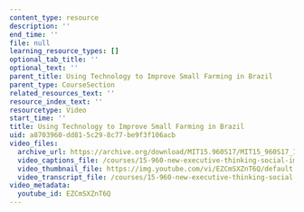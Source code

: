 ```yaml
---
content_type: resource
description: ''
end_time: ''
file: null
learning_resource_types: []
optional_tab_title: ''
optional_text: ''
parent_title: Using Technology to Improve Small Farming in Brazil
parent_type: CourseSection
related_resources_text: ''
resource_index_text: ''
resourcetype: Video
start_time: ''
title: Using Technology to Improve Small Farming in Brazil
uid: a8703960-dd81-5c29-8c77-be9f3f106acb
video_files:
  archive_url: https://archive.org/download/MIT15.960S17/MIT15_960S17_Interview_1_Aline_300k.mp4
  video_captions_file: /courses/15-960-new-executive-thinking-social-impact-technology-projects-fall-2017-spring-2018/b3589296234b5563a5968e039f3e453f_EZCmSXZnT6Q.vtt
  video_thumbnail_file: https://img.youtube.com/vi/EZCmSXZnT6Q/default.jpg
  video_transcript_file: /courses/15-960-new-executive-thinking-social-impact-technology-projects-fall-2017-spring-2018/6112fd141c199413ecc61dd6cd8f6502_EZCmSXZnT6Q.pdf
video_metadata:
  youtube_id: EZCmSXZnT6Q
---
```

